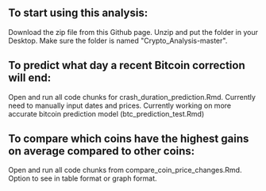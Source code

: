 ## To start using this analysis:
 Download the zip file from this Github page. Unzip and put the folder in your Desktop. Make sure the folder is named "Crypto_Analysis-master".


## To predict what day a recent Bitcoin correction will end:
Open and run all code chunks for crash_duration_prediction.Rmd. Currently need to manually input dates and prices.
Currently working on more accurate bitcoin prediction model (btc_prediction_test.Rmd)


## To compare which coins have the highest gains on average compared to other coins:
Open and run all code chunks from compare_coin_price_changes.Rmd. Option to see in table format or graph format.


